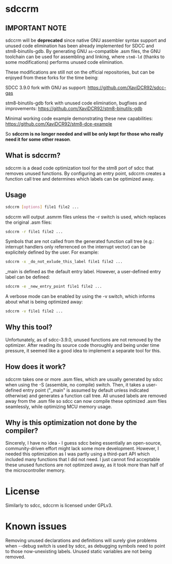# sdccrm

## IMPORTANT NOTE
sdccrm will be **deprecated** since native GNU assembler syntax support and unused code elimination
has been already implemented for SDCC and stm8-binutils-gdb. By generating GNU ```as```-compatible .asm
files, the GNU toolchain can be used for assembling and linking, where ```stm8-ld``` (thanks to some
modifications) performs unused code elimination.

These modifications are still not on the official repositories, but can be enjoyed from these
forks for the time being:

SDCC 3.9.0 fork with GNU as support:
https://github.com/XaviDCR92/sdcc-gas

stm8-binutils-gdb fork with unused code elimination, bugfixes and improvements:
https://github.com/XaviDCR92/stm8-binutils-gdb

Minimal working code example demonstrating these new capabilities:
https://github.com/XaviDCR92/stm8-dce-example

So **sdccrm is no longer needed and will be only kept for those who really need it for some other reason**.

## What is sdccrm?
sdccrm is a dead code optimization tool for the stm8 port of sdcc that removes unused functions. By configuring an entry point, sdccrm creates a function call tree and determines which labels can be optimized away.

## Usage
```bash
sdccrm [options] file1 file2 ...
```
sdccrm will output .asmrm files unless the -r switch is used, which replaces the original .asm files:
```bash
sdccrm -r file1 file2 ...
```

Symbols that are not called from the generated function call tree (e.g.: interrupt handlers only referrenced on the interrupt vector) can be explicitely defined by the user. For example:

```bash
sdccrm -x _do_not_exlude_this_label file1 file2 ...
```
_main is defined as the default entry label. However, a user-defined entry label can be defined:

```bash
sdccrm -e _new_entry_point file1 file2 ...
```

A verbose mode can be enabled by using the -v switch, which informs about what is being optimized away:

```bash
sdccrm -v file1 file2 ...
```
## Why this tool?
Unfortunately, as of sdcc-3.9.0, unused functions are not removed by the optimizer. After reading its source code thoroughly and being under time pressure, it seemed like a good idea to implement a separate tool for this.

## How does it work?
sdccrm takes one or more .asm files, which are usually generated by sdcc when using the -S (assemble, no compile) switch. Then, it takes a user-defined entry point ("_main" is assumed by default unless indicated otherwise) and generates a function call tree. All unused labels are removed away from the .asm file so sdcc can now compile these optimized .asm files seamlessly, while optimizing MCU memory usage.

## Why is this optimization not done by the compiler?
Sincerely, I have no idea - I guess sdcc being essentially an open-source, community-driven effort might lack some more development. However, I needed this optimization as I was partly using a third-part API which included many functions that I did not need. I just cannot find acceptable these unused functions are not optimzed away, as it took more than half of the microcontroller memory.

# License
Similarly to sdcc, sdccrm is licensed under GPLv3.

# Known issues
Removing unused declarations and definitions will surely give problems when --debug switch is used by sdcc, as debugging symbols need to point to those now-unexisting labels.
Unused static variables are not being removed.

